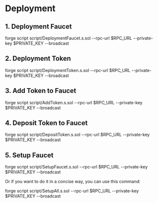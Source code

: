 # Deployment

## 1. Deployment Faucet

forge script script/DeploymentFaucet.s.sol --rpc-url $RPC_URL --private-key $PRIVATE_KEY --broadcast

## 2. Deployment Token

forge script script/DeploymentToken.s.sol --rpc-url $RPC_URL --private-key $PRIVATE_KEY --broadcast

## 3. Add Token to Faucet

forge script script/AddToken.s.sol --rpc-url $RPC_URL --private-key $PRIVATE_KEY --broadcast

## 4. Deposit Token to Faucet

forge script script/DepositToken.s.sol --rpc-url $RPC_URL --private-key $PRIVATE_KEY --broadcast

## 5. Setup Faucet

forge script script/SetupFaucet.s.sol --rpc-url $RPC_URL --private-key $PRIVATE_KEY --broadcast

Or if you want to do it in a concise way, you can use this command:

forge script script/SetupAll.s.sol --rpc-url $RPC_URL --private-key $PRIVATE_KEY --broadcast
